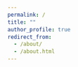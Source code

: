 ```yaml
---
permalink: /
title: ""
author_profile: true
redirect_from: 
  - /about/
  - /about.html
---
```





<!-- <!DOCTYPE html> -->
<html lang="en">
<head>
    <meta charset="UTF-8">
    <meta name="viewport" content="width=device-width, initial-scale=1.0">
    <title>Welcome to My Page - Chenyang Miao</title>
    <meta name="description" content="Haiyang Liao's academic and research portfolio page, detailing projects in Geological Engineering and research in DAS seismology.">
    <meta name="keywords" content="Haiyang Liao, DAS Seismology, Geological Engineering, Nanjing University, PhD Research, Subsurface Imaging">
    <meta name="author" content="Haiyang Liao">
    <style>
        /* Reset margin, padding, and box-sizing for all elements to ensure consistency */
        *, *::before, *::after {
            margin: 0;
            padding: 0;
            box-sizing: border-box;
        }

        /* Set global font styles */
        body {
            font-family: Arial, sans-serif;
            line-height: 1.6;
            color: #333; /* Keep text color simple and consistent */
        }

        /* Header styling */
        header {
            padding: 5px 10px;
            text-align: center;
        }

        /* Section styling */
        section {
            margin: 5px;
            padding: 10px;
        }

        /* Heading styles */
        h1, h2 {
            margin-bottom: 5px; /* Consistent space below headings */
        }

        /* Link styles */
        a {
            color: #0077cc;
            text-decoration: none;
        }

        a:hover {
            text-decoration: underline;
        }

        /* List styles */
        ul {
            list-style-type: none; /* No bullets */
            padding-left: 10px;
        }

        li {
            margin-bottom: 5x;
        }

        /* Remove footer styling for simplicity */
    </style>
</head>
<body>
    <header>
         <!-- Image added here -->
        <h1>Welcome to My Page</h1>
    </header>
    <section>
        <p>My name is Chenyang Miao, a Ph.D. candidate from <a href="https://www.nju.edu.cn/en/">Nanjing University</a>
        <br> Major: Geological Engineering
        <br> Supervisor: <a href="https://es.nju.edu.cn/zy/list.htm">Prof. Yun Zhang</a>
        <br> Faculty: <a href="https://es.nju.edu.cn/esen/main.htm">School of Earth Sciences and Engineering</a></p>
    </section>
    <section id="research">
        <h2>Research Interests</h2>
        <!-- <h3>Interests</h3> -->
        <p>- Investigation on the mechanism of land subsidence under the barrier effect of underground structures. 
        <br>- Numerical simulation of fully coupled three-dimensional land subsidence in Finite Element Method (FEM).
        <br>- Investigation on the mechanical behavior of metro tunnels under the influence of ground fissures or land subsidence.</p>
        <h2>Projects</h2>
        <!-- <h3>Interests</h3> -->
        <p style="text-align: justify;">- Research on the mechanism of the impact of large underground structures on land subsidence (<em>Ministry of Natural Resources, China</em>), <strong>Project leader</strong>. 
        <br>- Simulation study on regional land subsidence considering the effect of large underground structures (<em>National Natural Science Foundation of China</em>), <strong>main participant</strong>. 
        <br>- Research on the impact mechanism and prevention measures of land subsidence on metro tunnels in loess regions (<em>National Natural Science Foundation of China</em>), <strong>main participant</strong>.
        <br>- Physical model test study on the disaster mechanism and prevention measures for linear engineering within ground fissures and land subsidence environment (<em>China Geological Survey Land and Resources Survey Project</em>), <strong>main participant</strong>.</p>
    </section>
    <div style="text-align: center;">
    <img src="/images/地科.jpg" alt="Geological Science Image" style="width:95%;">
</div>
</body>
</html>



